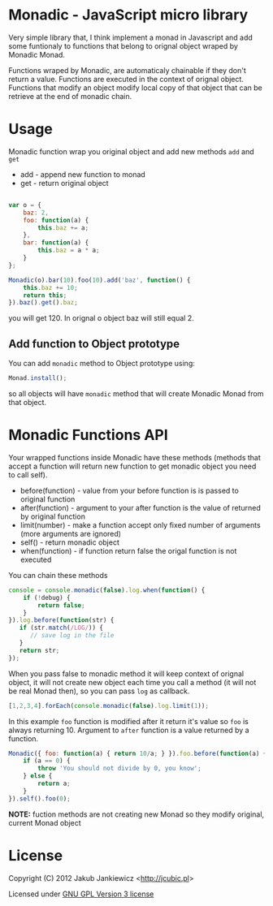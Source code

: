 # Monadic - JavaScript micro library

Very simple library that, I think implement a monad in Javascript and
add some funtionaly to functions that belong to orignal object wraped by
Monadic Monad.

Functions wraped by Monadic, are automaticaly chainable if they don't return
a value. Functions are executed in the context of orignal object. Functions
that modify an object modify local copy of that object that can be retrieve
at the end of monadic chain.

# Usage

Monadic function wrap you original object and add new methods `add` and `get`

* add - append new function to monad
* get - return original object

```javascript

var o = {
    baz: 2,
    foo: function(a) {
        this.baz += a;
    },
    bar: function(a) {
        this.baz = a * a;
    }
};

Monadic(o).bar(10).foo(10).add('baz', function() {
    this.baz += 10;
    return this;
}).baz().get().baz;

```
you will get 120. In orignal o object baz will still equal 2.

## Add function to Object prototype

You can add `monadic` method to Object prototype using:

```javascript
Monad.install();
```

so all objects will have `monadic` method that will create Monadic Monad from
that object.

# Monadic Functions API

Your wrapped functions inside Monadic have these methods (methods that accept a function
will return new function to get monadic object you need to call self).

* before(function) - value from your before function is is passed to original function
* after(function) - argument to your after function is the value of returned by original function
* limit(number) - make a function accept only fixed number of arguments (more arguments are ignored)
* self() - return monadic object
* when(function) - if function return false the origal function is not executed

You can chain these methods

```javascript
console = console.monadic(false).log.when(function() {
    if (!debug) {
        return false;
    }
}).log.before(function(str) {
   if (str.match(/LOG/)) {
      // save log in the file
   }
   return str;
});
```

When you pass false to monadic method it will keep context of orignal object,
it will not create new object each time you call a method
(it will not be real Monad then), so you can pass `log` as callback.

```javascript
[1,2,3,4].forEach(console.monadic(false).log.limit(1));
```

In this example `foo` function is modified after it return it's value so
`foo` is always returning 10. Argument to `after` function is a value returned
by a function.

```javascript
Monadic({ foo: function(a) { return 10/a; } }).foo.before(function(a) {
    if (a == 0) {
        throw 'You should not divide by 0, you know';
    } else {
        return a;
    }
}).self().foo(0);
```

**NOTE:** fuction methods are not creating new Monad so they modify original, current Monad object

# License

Copyright (C) 2012 Jakub Jankiewicz &lt;<http://jcubic.pl>&gt;

Licensed under [GNU GPL Version 3 license](http://www.gnu.org/licenses/gpl.html)

